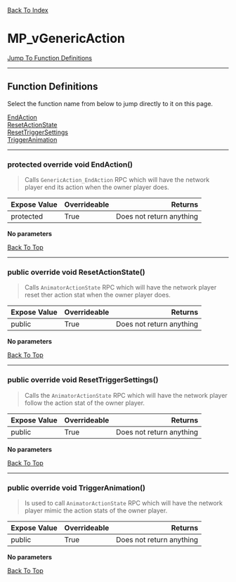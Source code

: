 [Back To Index](../../index.md)

# MP_vGenericAction

[Jump To Function Definitions](#functions-definitions)<br/>

--------------------------------------------------------
## Function Definitions<a name="functions-definitions"></a>

Select the function name from below to jump directly to it on this page.

[EndAction](#EndAction)<br>
[ResetActionState](#ResetActionState)<br>
[ResetTriggerSettings](#ResetTriggerSettings)<br>
[TriggerAnimation](#TriggerAnimation)<br>

------------------
### protected override void EndAction()<a name="EndAction"></a>

>   Calls `GenericAction_EndAction` RPC which will have the network player end its action when the owner player does. 

| Expose Value | Overrideable | Returns |
|:---|:---|---:|
|protected|True|Does not return anything|

**No parameters**

[Back To Top](#)

------------------
### public override void ResetActionState()<a name="ResetActionState"></a>

>   Calls `AnimatorActionState` RPC which will have the network player reset ther action stat when the owner player does. 

| Expose Value | Overrideable | Returns |
|:---|:---|---:|
|public|True|Does not return anything|

**No parameters**

[Back To Top](#)

------------------
### public override void ResetTriggerSettings()<a name="ResetTriggerSettings"></a>

>   Calls the `AnimatorActionState` RPC which will have the network player follow the action stat of the owner player. 

| Expose Value | Overrideable | Returns |
|:---|:---|---:|
|public|True|Does not return anything|

**No parameters**

[Back To Top](#)

------------------
### public override void TriggerAnimation()<a name="TriggerAnimation"></a>

>   Is used to call `AnimatorActionState` RPC which will have the network player mimic the action stats of the owner player. 

| Expose Value | Overrideable | Returns |
|:---|:---|---:|
|public|True|Does not return anything|

**No parameters**

[Back To Top](#)

